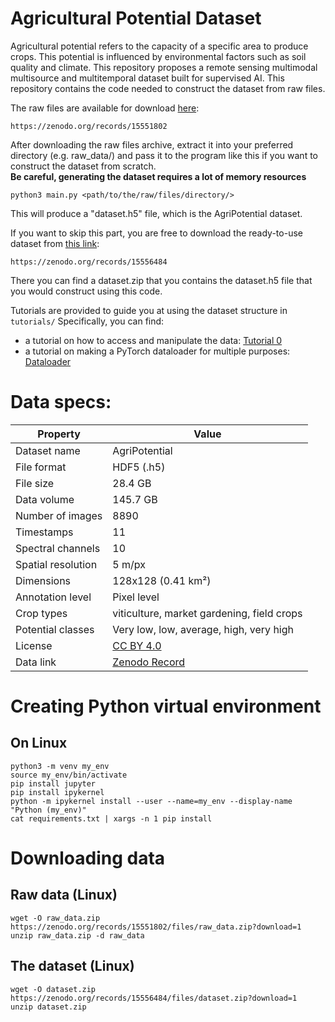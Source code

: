 # Agricultural Potential Dataset

Agricultural potential refers to the capacity of a specific area to produce crops. This potential is influenced by environmental factors such as soil quality and climate. This repository proposes a remote sensing multimodal multisource and multitemporal dataset built for supervised AI. This repository contains the code needed to construct the dataset from raw files.  

The raw files are available for download [here](https://zenodo.org/records/15551802):  
```
https://zenodo.org/records/15551802
```

After downloading the raw files archive, extract it into your preferred directory (e.g. raw_data/) and pass it to the program like this if you want to construct the dataset from scratch.  
**Be careful, generating the dataset requires a lot of memory resources**
```
python3 main.py <path/to/the/raw/files/directory/>  
```
This will produce a "dataset.h5" file, which is the AgriPotential dataset.  

If you want to skip this part, you are free to download the ready-to-use dataset from [this link](https://zenodo.org/records/15556484):  
```
https://zenodo.org/records/15556484
```
There you can find a dataset.zip that you contains the dataset.h5 file that you would construct using this code.  

Tutorials are provided to guide you at using the dataset structure in ```tutorials/```
Specifically, you can find: 

- a tutorial on how to access and manipulate the data: [Tutorial 0](tutorials/Tutorial%200/)
- a tutorial on making a PyTorch dataloader for multiple purposes: [Dataloader](tutorials/Dataloader/)

# Data specs:
| Property           | Value                                                                 |
|--------------------|-----------------------------------------------------------------------|
| Dataset name       | AgriPotential                                                         |
| File format        | HDF5 (.h5)                                                            |
| File size          | 28.4 GB                                                               |
| Data volume        | 145.7 GB                                                              |
| Number of images   | 8890                                                                  |
| Timestamps         | 11                                                                    |
| Spectral channels  | 10                                                                    |
| Spatial resolution | 5 m/px                                                                |
| Dimensions         | 128x128 (0.41 km²)                                                    |
| Annotation level   | Pixel level                                                           |
| Crop types         | viticulture, market gardening, field crops                            |
| Potential classes  | Very low, low, average, high, very high                               |
| License            | [CC BY 4.0](https://creativecommons.org/licenses/by/4.0/deed.en)      |
| Data link          | [Zenodo Record](https://zenodo.org/records/15556484)   


# Creating Python virtual environment

## On Linux 

```
python3 -m venv my_env
source my_env/bin/activate
pip install jupyter
pip install ipykernel
python -m ipykernel install --user --name=my_env --display-name "Python (my_env)"
cat requirements.txt | xargs -n 1 pip install 
```


# Downloading data

## Raw data (Linux) 

```
wget -O raw_data.zip https://zenodo.org/records/15551802/files/raw_data.zip?download=1
unzip raw_data.zip -d raw_data
```

## The dataset (Linux) 
```
wget -O dataset.zip https://zenodo.org/records/15556484/files/dataset.zip?download=1
unzip dataset.zip
```